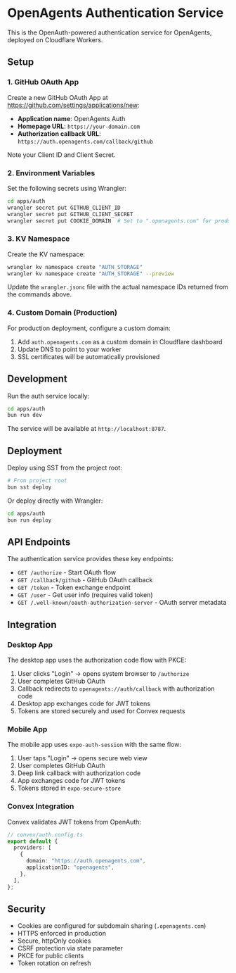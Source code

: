 # OpenAgents Authentication Service

This is the OpenAuth-powered authentication service for OpenAgents, deployed on Cloudflare Workers.

## Setup

### 1. GitHub OAuth App

Create a new GitHub OAuth App at https://github.com/settings/applications/new:

- **Application name**: OpenAgents Auth
- **Homepage URL**: `https://your-domain.com`
- **Authorization callback URL**: `https://auth.openagents.com/callback/github`

Note your Client ID and Client Secret.

### 2. Environment Variables

Set the following secrets using Wrangler:

```bash
cd apps/auth
wrangler secret put GITHUB_CLIENT_ID
wrangler secret put GITHUB_CLIENT_SECRET
wrangler secret put COOKIE_DOMAIN  # Set to ".openagents.com" for production
```

### 3. KV Namespace

Create the KV namespace:

```bash
wrangler kv namespace create "AUTH_STORAGE"
wrangler kv namespace create "AUTH_STORAGE" --preview
```

Update the `wrangler.jsonc` file with the actual namespace IDs returned from the commands above.

### 4. Custom Domain (Production)

For production deployment, configure a custom domain:

1. Add `auth.openagents.com` as a custom domain in Cloudflare dashboard
2. Update DNS to point to your worker
3. SSL certificates will be automatically provisioned

## Development

Run the auth service locally:

```bash
cd apps/auth
bun run dev
```

The service will be available at `http://localhost:8787`.

## Deployment

Deploy using SST from the project root:

```bash
# From project root
bun sst deploy
```

Or deploy directly with Wrangler:

```bash
cd apps/auth
bun run deploy
```

## API Endpoints

The authentication service provides these key endpoints:

- `GET /authorize` - Start OAuth flow
- `GET /callback/github` - GitHub OAuth callback
- `GET /token` - Token exchange endpoint
- `GET /user` - Get user info (requires valid token)
- `GET /.well-known/oauth-authorization-server` - OAuth server metadata

## Integration

### Desktop App

The desktop app uses the authorization code flow with PKCE:

1. User clicks "Login" → opens system browser to `/authorize`
2. User completes GitHub OAuth
3. Callback redirects to `openagents://auth/callback` with authorization code
4. Desktop app exchanges code for JWT tokens
5. Tokens are stored securely and used for Convex requests

### Mobile App

The mobile app uses `expo-auth-session` with the same flow:

1. User taps "Login" → opens secure web view
2. User completes GitHub OAuth
3. Deep link callback with authorization code
4. App exchanges code for JWT tokens
5. Tokens stored in `expo-secure-store`

### Convex Integration

Convex validates JWT tokens from OpenAuth:

```typescript
// convex/auth.config.ts
export default {
  providers: [
    {
      domain: "https://auth.openagents.com",
      applicationID: "openagents",
    },
  ],
};
```

## Security

- Cookies are configured for subdomain sharing (`.openagents.com`)
- HTTPS enforced in production
- Secure, httpOnly cookies
- CSRF protection via state parameter
- PKCE for public clients
- Token rotation on refresh